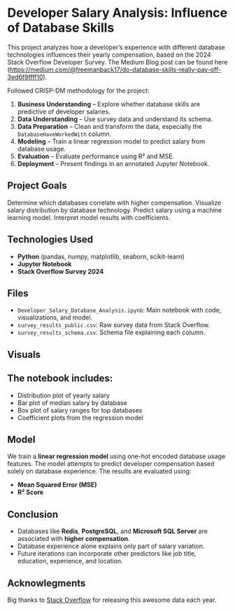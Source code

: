 
# Developer Salary Analysis: Influence of Database Skills

This project analyzes how a developer’s experience with different database technologies influences their yearly compensation, based on the 2024 Stack Overflow Developer Survey.  The Medium Blog post can be found here (https://medium.com/@freemanback17/do-database-skills-really-pay-off-3ed6f9ffff10).

Followed CRISP-DM methodology for the project:
1. **Business Understanding** – Explore whether database skills are predictive of developer salaries.
2. **Data Understanding** – Use survey data and understand its schema.
3. **Data Preparation** – Clean and transform the data, especially the `DatabaseHaveWorkedWith` column.
4. **Modeling** – Train a linear regression model to predict salary from database usage.
5. **Evaluation** – Evaluate performance using R² and MSE.
6. **Deployment** – Present findings in an annotated Jupyter Notebook.


## Project Goals

  Determine which databases correlate with higher compensation.
  Visualize salary distribution by database technology.
  Predict salary using a machine learning model.
  Interpret model results with coefficients.


## Technologies Used

- **Python** (pandas, numpy, matplotlib, seaborn, scikit-learn)
- **Jupyter Notebook**
- **Stack Overflow Survey 2024**


## Files

- `Developer_Salary_Database_Analysis.ipynb`: Main notebook with code, visualizations, and model.
- `survey_results_public.csv`: Raw survey data from Stack Overflow.
- `survey_results_schema.csv`: Schema file explaining each column.

## Visuals


## The notebook includes:

- Distribution plot of yearly salary
- Bar plot of median salary by database
- Box plot of salary ranges for top databases
- Coefficient plots from the regression model


## Model

We train a **linear regression model** using one-hot encoded database usage features. The model attempts to predict developer compensation based solely on database experience. The results are evaluated using:
- **Mean Squared Error (MSE)**
- **R² Score**


## Conclusion

- Databases like **Redis**, **PostgreSQL**, and **Microsoft SQL Server** are associated with **higher compensation**.
- Database experience alone explains only part of salary variation. 
- Future iterations can incorporate other predictors like job title, education, experience, and location.


## Acknowlegments
Big thanks to [Stack Overflow](https://survey.stackoverflow.co/) for releasing this awesome data each year.
